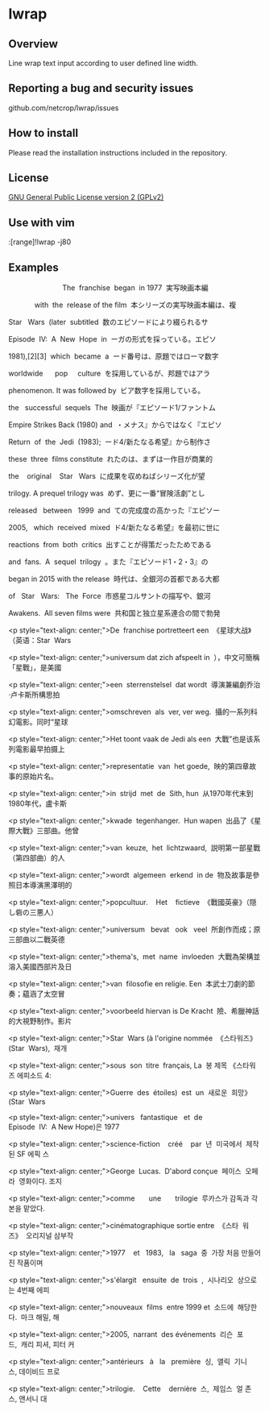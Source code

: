 # lwrap
## Overview
Line wrap text input according to user defined line width.

## Reporting a bug and security issues

github.com/netcrop/lwrap/issues

## How to install

Please read the installation instructions included in the repository.

## License

[GNU General Public License version 2 (GPLv2)](https://github.com/netcrop/lwrap/COPYING)

## Use with vim
:[range]!lwrap -j80

## Examples

<p style="text-align: center;">The  franchise  began  in 1977 	実写映画本編</p>
<p style="text-align: center;">with  the  release of the film 	本シリーズの実写映画本編は、複</p>
<p style="text-align: center;">Star   Wars  (later  subtitled 	数のエピソードにより綴られるサ</p>
<p style="text-align: center;">Episode  IV:  A  New  Hope  in 	ーガの形式を採っている。エピソ</p>
<p style="text-align: center;">1981),[2][3]  which  became  a 	ード番号は、原題ではローマ数字</p>
<p style="text-align: center;">worldwide      pop     culture 	を採用しているが、邦題ではアラ</p>
<p style="text-align: center;">phenomenon. It was followed by 	ビア数字を採用している。</p>
<p style="text-align: center;">the   successful  sequels  The 	映画が『エピソード1/ファントム</p>
<p style="text-align: center;">Empire Strikes Back (1980) and 	・メナス』からではなく『エピソ</p>
<p style="text-align: center;">Return  of  the  Jedi  (1983); 	ード4/新たなる希望』から制作さ</p>
<p style="text-align: center;">these  three  films constitute 	れたのは、まずは一作目が商業的</p>
<p style="text-align: center;">the    original    Star   Wars 	に成果を収めねばシリーズ化が望</p>
<p style="text-align: center;">trilogy. A prequel trilogy was 	めず、更に一番“冒険活劇”とし</p>
<p style="text-align: center;">released   between   1999  and 	ての完成度の高かった『エピソー</p>
<p style="text-align: center;">2005,   which  received  mixed 	ド4/新たなる希望』を最初に世に</p>
<p style="text-align: center;">reactions  from  both  critics 	出すことが得策だったためである</p>
<p style="text-align: center;">and  fans.  A  sequel  trilogy 	。また『エピソード1・2・3』の</p>
<p style="text-align: center;">began in 2015 with the release 	時代は、全銀河の首都である大都</p>
<p style="text-align: center;">of   Star   Wars:   The  Force 	市惑星コルサントの描写や、銀河</p>
<p style="text-align: center;">Awakens.  All seven films were 	共和国と独立星系連合の間で勃発</p>

<p style="text-align: center;">De  franchise portretteert een 	《星球大战》（英语：Star  Wars</p>
<p style="text-align: center;">universum dat zich afspeelt in 	），中文可簡稱「星戰」，是美國</p>
<p style="text-align: center;">een  sterrenstelsel  dat wordt 	導演兼編劇乔治·卢卡斯所構思拍</p>
<p style="text-align: center;">omschreven  als  ver, ver weg. 	攝的一系列科幻電影。同时“星球</p>
<p style="text-align: center;">Het toont vaak de Jedi als een 	大戰”也是该系列電影最早拍摄上</p>
<p style="text-align: center;">representatie  van  het goede, 	映的第四章故事的原始片名。</p>
<p style="text-align: center;">in  strijd  met  de  Sith, hun 	从1970年代末到1980年代，盧卡斯</p>
<p style="text-align: center;">kwade  tegenhanger.  Hun wapen 	出品了《星際大戰》三部曲。他曾</p>
<p style="text-align: center;">van  keuze,  het  lichtzwaard, 	説明第一部星戰（第四部曲）的人</p>
<p style="text-align: center;">wordt  algemeen  erkend  in de 	物及故事是參照日本導演黑澤明的</p>
<p style="text-align: center;">popcultuur.    Het    fictieve 	《戰國英豪》（隠し砦の三悪人）</p>
<p style="text-align: center;">universum   bevat   ook   veel 	所創作而成；原三部曲以二戰英德</p>
<p style="text-align: center;">thema's,  met  name  invloeden 	大戰為架構並溶入美國西部片及日</p>
<p style="text-align: center;">van  filosofie en religie. Een 	本武士刀劇的節奏；藴涵了太空冒</p>
<p style="text-align: center;">voorbeeld hiervan is De Kracht 	險、希臘神話的大視野制作。影片</p>

<p style="text-align: center;">Star  Wars (à l'origine nommée 	《스타워즈》(Star  Wars),  재개</p>
<p style="text-align: center;">sous  son  titre  français, La 	봉 제목 《스타워즈 에피소드 4: </p>
<p style="text-align: center;">Guerre  des  étoiles)  est  un 	새로운  희망》(Star  Wars </p>
<p style="text-align: center;">univers   fantastique   et  de 	Episode  IV:  A New Hope)은 1977</p>
<p style="text-align: center;">science-fiction    créé    par 	년  미국에서  제작된 SF 에픽 스</p>
<p style="text-align: center;">George  Lucas.  D'abord conçue 	페이스  오페라  영화이다. 조지 </p>
<p style="text-align: center;">comme       une       trilogie 	루카스가 감독과 각본을 맡았다. </p>
<p style="text-align: center;">cinématographique sortie entre 	《스타  워즈》  오리지널 삼부작 </p>
<p style="text-align: center;">1977    et   1983,   la   saga 	중  가장 처음 만들어진 작품이며</p>
<p style="text-align: center;">s'élargit   ensuite  de  trois 	,  시나리오  상으로는 4번째 에피</p>
<p style="text-align: center;">nouveaux  films  entre 1999 et 	소드에  해당한다.  마크 해밀, 해</p>
<p style="text-align: center;">2005,  narrant  des événements 	리슨  포드,  캐리 피셔, 피터 커</p>
<p style="text-align: center;">antérieurs   à   la   première 	싱,  앨릭  기니스, 데이비드 프로</p>
<p style="text-align: center;">trilogie.    Cette    dernière 	스,  제임스  얼 존스, 앤서니 대 </p>
